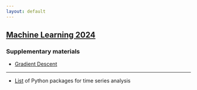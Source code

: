 ```yaml
---
layout: default
---
```


## [Machine Learning 2024](/suppl/ml/ml2024/)

### Supplementary materials
* [Gradient Descent](https://uclaacm.github.io/gradient-descent-visualiser/)

---

* [List](/blog/2024/packages/) of Python packages for time series analysis
